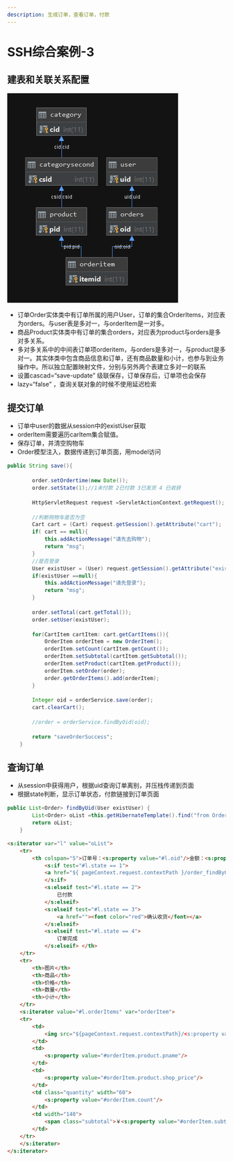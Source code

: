```yaml
---
description: 生成订单，查看订单，付款 
---
```


# SSH综合案例-3

## 建表和关联关系配置

![关联关系](../.gitbook/assets/2020-04-06-11-55-20.png)

* 订单Order实体类中有订单所属的用户User，订单的集合OrderItems，对应表为orders。与user表是多对一，与orderItem是一对多。
*  商品Product实体类中有订单的集合orders，对应表为product与orders是多对多关系。
* 多对多关系中的中间表订单项orderitem，与orders是多对一，与product是多对一。其实体类中包含商品信息和订单，还有商品数量和小计，也参与到业务操作中。所以独立配置映射文件，分别与另外两个表建立多对一的联系
* 设置cascad=“save-update” 级联保存，订单保存后，订单项也会保存
* lazy=“false” ，查询关联对象的时候不使用延迟检索

## 提交订单

* 订单中user的数据从session中的existUser获取
* orderItem需要遍历carItem集合赋值。
* 保存订单，并清空购物车
* Order模型注入，数据传递到订单页面，用model访问

```java
public String save(){

        order.setOrdertime(new Date());
        order.setState(1);//1未付款 2已付款 3已发货 4 已收获

        HttpServletRequest request =ServletActionContext.getRequest();

        //判断购物车是否为空
        Cart cart = (Cart) request.getSession().getAttribute("cart");
        if( cart == null){
            this.addActionMessage("请先去购物");
            return "msg";
        }
        //是否登录
        User existUser = (User) request.getSession().getAttribute("existUser");
        if(existUser ==null){
            this.addActionMessage("请先登录");
            return "msg";
        }

        order.setTotal(cart.getTotal());
        order.setUser(existUser);

        for(CartItem cartItem: cart.getCartItems()){
            OrderItem orderItem = new OrderItem();
            orderItem.setCount(cartItem.getCount());
            orderItem.setSubtotal(cartItem.getSubtotal());
            orderItem.setProduct(cartItem.getProduct());
            orderItem.setOrder(order);
            order.getOrderItems().add(orderItem);
        }

        Integer oid = orderService.save(order);
        cart.clearCart();

        //order = orderService.findByOid(oid);

        return "saveOrderSuccess";
    }
```



## 查询订单

* 从session中获得用户，根据uid查询订单离别，并压栈传递到页面
* 根据state判断，显示订单状态，付款链接到订单页面

```java
public List<Order> findByUid(User existUser) {
        List<Order> oList =this.getHibernateTemplate().find("from Order o where o.user.uid =?",existUser.getUid());
        return oList;
    }
```

```markdown
<s:iterator var="l" value="oList">
    <tr>
        <th colspan="5">订单号：<s:property value="#l.oid"/>金额：<s:property value="#l.total"/>状态 :
            <s:if test="#l.state == 1">
            <a href="${ pageContext.request.contextPath }/order_findByOid.action?oid=<s:property value='#l.oid'/>"><font color="red">付款</font></a>
            </s:if>
            <s:elseif test="#l.state == 2">
                已付款
            </s:elseif>
            <s:elseif test="#l.state == 3">
                <a href=""><font color="red">确认收货</font></a>
            </s:elseif>
            <s:elseif test="#l.state == 4">
                订单完成
            </s:elseif> </th>
    </tr>
    <tr>
        <th>图片</th>
        <th>商品</th>
        <th>价格</th>
        <th>数量</th>
        <th>小计</th>
    </tr>
    <s:iterator value="#l.orderItems" var="orderItem">
    <tr>
        <td>
            <img src="${pageContext.request.contextPath}/<s:property value="#orderItem.product.image"/>"/>
        </td>
        <td>
            <s:property value="#orderItem.product.pname"/>
        </td>
        <td>
            <s:property value="#orderItem.product.shop_price"/>
        </td>
        <td class="quantity" width="60">
            <s:property value="#orderItem.count"/>
        </td>
        <td width="140">
            <span class="subtotal">￥<s:property value="#orderItem.subtotal"/></span>
        </td>
    </tr>
    </s:iterator>
</s:iterator>
```



